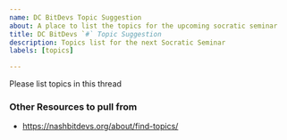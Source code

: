 ```yaml
---
name: DC BitDevs Topic Suggestion
about: A place to list the topics for the upcoming socratic seminar
title: DC BitDevs `#` Topic Suggestion
description: Topics list for the next Socratic Seminar
labels: [topics]

---
```


Please list topics in this thread

### Other Resources to pull from

- <https://nashbitdevs.org/about/find-topics/>

